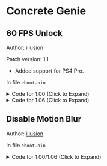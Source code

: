 # Concrete Genie

## 60 FPS Unlock

Author: [illusion](https://github.com/illusion0001)

Patch version: 1.1

- Added support for PS4 Pro.

In file `eboot.bin`

<details>
<summary>Code for 1.00 (Click to Expand)</summary>

```
# call
48 8B 05 EB A6 3F 03 C5 F0 57 C9 C5 FA 10 00 C5

48 8B 05 EB A6 3F 03 E8 0F EC 23 00 90 90 90 C5

# write floats
55 48 89 E5 48 8D 05 7D BC 1C 03 5D C3 90 90 90 55 48 89 E5 41 57 41 56 41 55 41 54 53 48 81 EC 08 02 00 00 48 8B 05 E5 C3 D0 02

# Replace with one of the following presets:

# base (720p) (66.667% of 1920x1080)

55 48 89 E5 48 8D 05 7D BC 1C 03 5D C3 90 90 90 C3 C7 00 55 55 85 42 EB 06 C7 00 00 00 70 42 C5 F0 57 C9 C5 FA 10 00 C3 00 C3 02

# Pro (neo) 1080p in 4k output or supersampling mode (50% of 3840x2160)

55 48 89 E5 48 8D 05 7D BC 1C 03 5D C3 90 90 90 C3 C7 00 00 00 48 42 EB 06 C7 00 00 00 70 42 C5 F0 57 C9 C5 FA 10 00 C3 00 C3 02

# Pro (neo) 900p in 1080p output (83.33% of 1920x1080)

55 48 89 E5 48 8D 05 7D BC 1C 03 5D C3 90 90 90 C3 C7 00 AA AA A6 42 EB 06 C7 00 00 00 70 42 C5 F0 57 C9 C5 FA 10 00 C3 00 C3 02

# call2
48 8B 05 69 35 1B 03 C5 F0 57 C9 C5 FA 10 00 C5

48 8B 05 69 35 1B 03 E8 C5 74 FE FF 90 90 90 C5
```

</details>

<details>
<summary>Code for 1.06 (Click to Expand)</summary>

```
# call
48 8B 05 EB 80 40 03 C5 F0 57 C9 C5 FA 10 00

48 8B 05 EB 80 40 03 E8 5F EC 23 00 90 90 90

# write floats

48 8D 05 2D 96 1D 03 5D C3 90 90 90 55 48 89 E5 41 57 41 56 41 55 41 54 53 48 81 EC 08 02 00 00 48 8B 05 25 B4 D1 02

# Replace with one of the following presets:

# base (720p) (66.667% of 1920x1080)

48 8D 05 2D 96 1D 03 5D C3 90 90 90 C3 C7 00 55 55 85 42 EB 08 C7 00 00 00 70 42 EB 00 C5 F0 57 C9 C5 FA 10 00 C3 02

# Pro (neo) 1080p in 4k output or supersampling mode (50% of 3840x2160)

48 8D 05 2D 96 1D 03 5D C3 90 90 90 C3 C7 00 00 00 48 42 EB 08 C7 00 00 00 70 42 EB 00 C5 F0 57 C9 C5 FA 10 00 C3 02

# Pro (neo) 900p in 1080p output (83.33% of 1920x1080)

48 8D 05 2D 96 1D 03 5D C3 90 90 90 C3 C7 00 AA AA A6 42 EB 08 C7 00 00 00 70 42 EB 00 C5 F0 57 C9 C5 FA 10 00 C3 02

# call2 

48 8B 05 19 0F 1C 03 C5 F0 57 C9 C5 FA 10 00

48 8B 05 19 0F 1C 03 E8 C5 74 FE FF 90 90 90
```

</details>

## Disable Motion Blur

Author: [illusion](https://github.com/illusion0001)

In file `eboot.bin`

<details>
<summary>Code for 1.00/1.06 (Click to Expand)</summary>

```
48 8B 0B 8B 41 38 F7 D0 66 A9 01 10 75 58

48 8B 0B 8B 41 38 F7 D0 66 A9 01 10 EB 58
```

</details>
